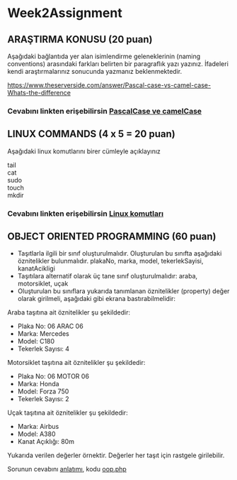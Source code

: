 # Week2Assignment

## ARAŞTIRMA KONUSU (20 puan)
Aşağıdaki bağlantıda yer alan isimlendirme geleneklerinin (naming conventions) arasındaki farkları belirten bir paragraflık yazı yazınız. İfadeleri kendi araştırmalarınız sonucunda yazmanız beklenmektedir.

https://www.theserverside.com/answer/Pascal-case-vs-camel-case-Whats-the-difference

### Cevabını linkten erişebilirsin <a href="https://github.com/EnUygunPatikaBootCamp/week-2-EagleGazii/blob/d5b5c7cbcafdc3209b0a47e9d13a5e4e25477842/Question%20and%20Answer%201.md">PascalCase ve camelCase</a>

## LINUX COMMANDS (4 x 5 = 20 puan)
Aşağıdaki linux komutlarını birer cümleyle açıklayınız

tail\
cat\
sudo\
touch\
mkdir
### Cevabını linkten erişebilirsin <a href="https://github.com/EnUygunPatikaBootCamp/week-2-EagleGazii/blob/d5b5c7cbcafdc3209b0a47e9d13a5e4e25477842/Question%20and%20Answer%202.md">Linux komutları</a>
## OBJECT ORIENTED PROGRAMMING (60 puan)
-	Taşıtlarla ilgili bir sınıf oluşturulmalıdır. Oluşturulan bu sınıfta aşağıdaki öznitelikler bulunmalıdır.
plakaNo, marka, model, tekerlekSayisi, kanatAcikligi
-	Taşıtılara alternatif olarak üç tane sınıf oluşturulmalıdır:
araba, motorsiklet, uçak
-	Oluşturulan bu sınıflara yukarıda tanımlanan öznitelikler (property) değer olarak girilmeli, aşağıdaki gibi ekrana bastırabilmelidir:

Araba taşıtına ait öznitelikler şu şekildedir:
- Plaka No: 06 ARAC 06
- Marka: Mercedes
- Model: C180
- Tekerlek Sayısı: 4

Motorsiklet taşıtına ait öznitelikler şu şekildedir:
- Plaka No: 06 MOTOR 06
- Marka: Honda
- Model: Forza 750
- Tekerlek Sayısı: 2

Uçak taşıtına ait öznitelikler şu şekildedir:
- Marka: Airbus
- Model: A380
- Kanat Açıklığı: 80m

Yukarıda verilen değerler örnektir. Değerler her taşıt için rastgele girilebilir.

Sorunun cevabını <a href="https://github.com/EnUygunPatikaBootCamp/week-2-EagleGazii/blob/d5b5c7cbcafdc3209b0a47e9d13a5e4e25477842/Third%20Question/Description.md">anlatımı</a>, 
  kodu <a href="https://github.com/EnUygunPatikaBootCamp/week-2-EagleGazii/blob/d5b5c7cbcafdc3209b0a47e9d13a5e4e25477842/Third%20Question/oop.php">oop.php</a>




